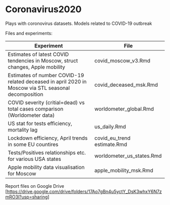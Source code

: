 # Coronavirus2020
Plays with coronovirus datasets. Models related to COVID-19 outbreak 


Files and experiments:

Experiment | File
---| ---
Estimates of latest COVID tendencies in Moscow, struct changes, Apple mobility | covid_moscow_v3.Rmd
Estimates of number COVID-19 related deceased in april 2020 in Moscow via STL seasonal decomposition | covid_deceased_msk.Rmd
COVID severity (critial+dead) vs total cases comparison (Worldometer data)  | worldometer_global.Rmd
US stat for tests efficiency, mortality lag  | us_daily.Rmd
Lockdown efficiency, April trends in some EU countires  | covid_eu_trend estimate.Rmd
Tests/Positives relationships etc. for various USA states | worldometer_us_states.Rmd
Apple mobility data visualisation for Moscow  | apple_mobility_msk.Rmd


Report files on Google Drive
[https://drive.google.com/drive/folders/17Ao7gBn4u5yctY_DsK3whxY6N7zmRO3l?usp=sharing]
